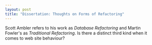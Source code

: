 ```yaml
---
layout: post
title: "Dissertation: Thoughts on Forms of Refactoring"
---
```

Scott Ambler refers to his work as *Database Refactoring* and Martin Fowler's as *Traditional Refactoring*.
Is there a distinct third kind when it comes to web site behaviour?
